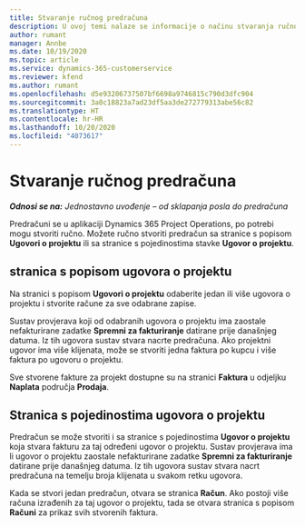 ```yaml
---
title: Stvaranje ručnog predračuna
description: U ovoj temi nalaze se informacije o načinu stvaranja ručnog predračuna u aplikaciji Project Operations.
author: rumant
manager: Annbe
ms.date: 10/19/2020
ms.topic: article
ms.service: dynamics-365-customerservice
ms.reviewer: kfend
ms.author: rumant
ms.openlocfilehash: d5e93206737507bf6698a9746815c790d3dfc904
ms.sourcegitcommit: 3a0c18823a7ad23df5aa3de272779313abe56c82
ms.translationtype: HT
ms.contentlocale: hr-HR
ms.lasthandoff: 10/20/2020
ms.locfileid: "4073617"
---
```

# <a name="creating-a-manual-proforma-invoice"></a>Stvaranje ručnog predračuna

_**Odnosi se na:** Jednostavno uvođenje – od sklapanja posla do predračuna_

Predračuni se u aplikaciji Dynamics 365 Project Operations, po potrebi mogu stvoriti ručno. Možete ručno stvoriti predračun sa stranice s popisom **Ugovori o projektu** ili sa stranice s pojedinostima stavke **Ugovor o projektu**.

##  <a name="project-contracts-list-page"></a>stranica s popisom ugovora o projektu

Na stranici s popisom **Ugovori o projektu** odaberite jedan ili više ugovora o projektu i stvorite račune za sve odabrane zapise.

Sustav provjerava koji od odabranih ugovora o projektu ima zaostale nefakturirane zadatke **Spremni za fakturiranje** datirane prije današnjeg datuma. Iz tih ugovora sustav stvara nacrte predračuna. Ako projektni ugovor ima više klijenata, može se stvoriti jedna faktura po kupcu i više faktura po ugovoru o projektu.

Sve stvorene fakture za projekt dostupne su na stranici **Faktura** u odjeljku **Naplata** područja **Prodaja**.

## <a name="project-contract-details-page"></a>Stranica s pojedinostima ugovora o projektu

Predračun se može stvoriti i sa stranice s pojedinostima **Ugovor o projektu** koja stvara fakturu za taj određeni ugovor o projektu. Sustav provjerava ima li ugovor o projektu zaostale nefakturirane zadatke **Spremni za fakturiranje** datirane prije današnjeg datuma. Iz tih ugovora sustav stvara nacrt predračuna na temelju broja klijenata u svakom retku ugovora.

Kada se stvori jedan predračun, otvara se stranica **Račun**. Ako postoji više računa izrađenih za taj ugovor o projektu, tada se otvara stranica s popisom **Računi** za prikaz svih stvorenih faktura.
